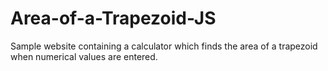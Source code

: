 # Area-of-a-Trapezoid-JS
Sample website containing a calculator which finds the area of a trapezoid when numerical values are entered.
